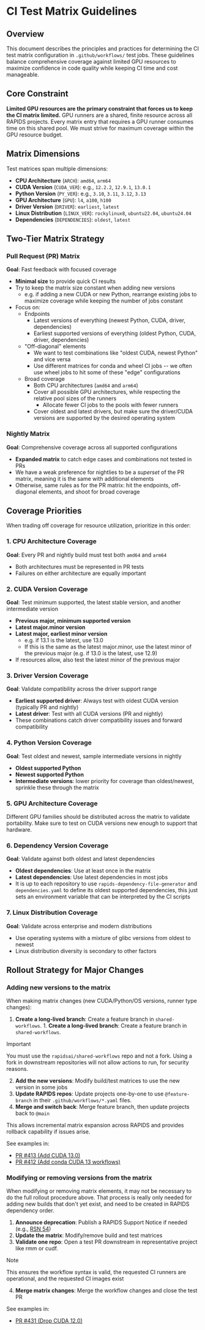 # CI Test Matrix Guidelines

## Overview

This document describes the principles and practices for determining the CI test matrix configuration in `.github/workflows/` test jobs. These guidelines balance comprehensive coverage against limited GPU resources to maximize confidence in code quality while keeping CI time and cost manageable.

## Core Constraint

**Limited GPU resources are the primary constraint that forces us to keep the CI matrix limited.** GPU runners are a shared, finite resource across all RAPIDS projects. Every matrix entry that requires a GPU runner consumes time on this shared pool. We must strive for maximum coverage within the GPU resource budget.

## Matrix Dimensions

Test matrices span multiple dimensions:

- **CPU Architecture** (`ARCH`): `amd64`, `arm64`
- **CUDA Version** (`CUDA_VER`): e.g., `12.2.2`, `12.9.1`, `13.0.1`
- **Python Version** (`PY_VER`): e.g., `3.10`, `3.11`, `3.12`, `3.13`
- **GPU Architecture** (`GPU`): `l4`, `a100`, `h100`
- **Driver Version** (`DRIVER`): `earliest`, `latest`
- **Linux Distribution** (`LINUX_VER`): `rockylinux8`, `ubuntu22.04`, `ubuntu24.04`
- **Dependencies** (`DEPENDENCIES`): `oldest`, `latest`

## Two-Tier Matrix Strategy

### Pull Request (PR) Matrix
**Goal**: Fast feedback with focused coverage

- **Minimal size** to provide quick CI results
- Try to keep the matrix size constant when adding new versions
  - e.g. if adding a new CUDA or new Python, rearrange existing jobs to maximize coverage while keeping the number of jobs constant
- Focus on:
  - Endpoints
    - Latest versions of everything (newest Python, CUDA, driver, dependencies)
    - Earliest supported versions of everything (oldest Python, CUDA, driver, dependencies)
  - "Off-diagonal" elements
    - We want to test combinations like "oldest CUDA, newest Python" and vice versa
    - Use different matrices for conda and wheel CI jobs -- we often use wheel jobs to hit some of these "edge" configurations
  - Broad coverage
    - Both CPU architectures (`amd64` and `arm64`)
    - Cover all possible GPU architectures, while respecting the relative pool sizes of the runners
      - Allocate fewer CI jobs to the pools with fewer runners
    - Cover oldest and latest drivers, but make sure the driver/CUDA versions are supported by the desired operating system

### Nightly Matrix
**Goal**: Comprehensive coverage across all supported configurations

- **Expanded matrix** to catch edge cases and combinations not tested in PRs
- We have a weak preference for nightlies to be a *superset* of the PR matrix, meaning it is the same with additional elements
- Otherwise, same rules as for the PR matrix: hit the endpoints, off-diagonal elements, and shoot for broad coverage

## Coverage Priorities

When trading off coverage for resource utilization, prioritize in this order:

### 1. CPU Architecture Coverage
**Goal**: Every PR and nightly build must test both `amd64` and `arm64`

- Both architectures must be represented in PR tests
- Failures on either architecture are equally important

### 2. CUDA Version Coverage
**Goal**: Test minimum supported, the latest stable version, and another intermediate version

- **Previous major, minimum supported version**
- **Latest major.minor version**
- **Latest major, earliest minor version**
  - e.g. if 13.1 is the latest, use 13.0
  - If this is the same as the latest major.minor, use the latest minor of the previous major (e.g. if 13.0 is the latest, use 12.9)
- If resources allow, also test the latest minor of the previous major

### 3. Driver Version Coverage
**Goal**: Validate compatibility across the driver support range

- **Earliest supported driver**: Always test with oldest CUDA version (typically PR and nightly)
- **Latest driver**: Test with all CUDA versions (PR and nightly)
- These combinations catch driver compatibility issues and forward compatibility

### 4. Python Version Coverage
**Goal**: Test oldest and newest, sample intermediate versions in nightly

- **Oldest supported Python**
- **Newest supported Python**
- **Intermediate versions**: lower priority for coverage than oldest/newest, sprinkle these through the matrix

### 5. GPU Architecture Coverage
Different GPU families should be distributed across the matrix to validate portability.
Make sure to test on CUDA versions new enough to support that hardware.

### 6. Dependency Version Coverage
**Goal**: Validate against both oldest and latest dependencies

- **Oldest dependencies**: Use at least once in the matrix
- **Latest dependencies**: Use latest dependencies in most jobs
- It is up to each repository to use `rapids-dependency-file-generator` and `dependencies.yaml` to define its oldest supported dependencies, this just sets an environment variable that can be interpreted by the CI scripts

### 7. Linux Distribution Coverage
**Goal**: Validate across enterprise and modern distributions

- Use operating systems with a mixture of glibc versions from oldest to newest
- Linux distribution diversity is secondary to other factors

## Rollout Strategy for Major Changes

### Adding new versions to the matrix

When making matrix changes (new CUDA/Python/OS versions, runner type changes):
1. **Create a long-lived branch**: Create a feature branch in `shared-workflows`. 1. **Create a long-lived branch**: Create a feature branch in `shared-workflows`. 
> [!IMPORTANT]
> You must use the `rapidsai/shared-workflows` repo and not a fork.
> Using a fork in downstream repositories will not allow actions to run, for security reasons.
2. **Add the new versions**: Modify build/test matrices to use the new version in some jobs
3. **Update RAPIDS repos**: Update projects one-by-one to use `@feature-branch` in their `.github/workflows/*.yaml` files.
4. **Merge and switch back**: Merge feature branch, then update projects back to `@main`

This allows incremental matrix expansion across RAPIDS and provides rollback capability if issues arise.

See examples in:
- [PR #413 (Add CUDA 13.0)](https://github.com/rapidsai/shared-workflows/pull/413)
- [PR #412 (Add conda CUDA 13 workflows)](https://github.com/rapidsai/shared-workflows/pull/412)

### Modifying or removing versions from the matrix

When modifying or removing matrix elements, it may not be necessary to do the full rollout procedure above.
That process is really only needed for adding new builds that don't yet exist, and need to be created in RAPIDS dependency order.

1. **Announce deprecation**: Publish a RAPIDS Support Notice if needed (e.g., [RSN 54](https://docs.rapids.ai/notices/rsn0054/))
2. **Update the matrix**: Modify/remove build and test matrices
3. **Validate one repo**: Open a test PR downstream in representative project like rmm or cudf. 
> [!NOTE]
> This ensures the workflow syntax is valid, the requested CI runners are operational, and the requested CI images exist
4. **Merge matrix changes**: Merge the workflow changes and close the test PR

See examples in:
- [PR #431 (Drop CUDA 12.0)](https://github.com/rapidsai/shared-workflows/pull/431)
